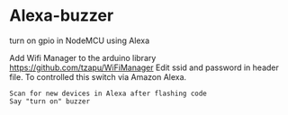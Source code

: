 # Alexa-buzzer
turn on gpio in NodeMCU using Alexa


Add Wifi Manager to the arduino library  https://github.com/tzapu/WiFiManager
Edit ssid and password in header file.
To controlled this switch via Amazon Alexa.

    Scan for new devices in Alexa after flashing code
    Say "turn on" buzzer
